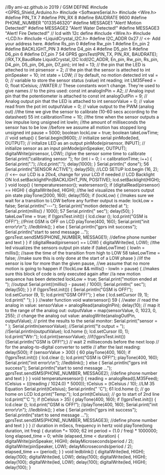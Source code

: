 //By ami-az.github.io 2019
/ GSM DEFINE
#include <GPRS_Shield_Arduino.h>
#include <SoftwareSerial.h>
#include <Wire.h>
#define PIN_TX 7
#define PIN_RX 8
#define BAUDRATE 9600
#define PHONE_NUMBER "0133546320"
#define MESSAGE1 "Alert! Motion Detected!"
#define MESSAGE2 "Alert! Water Detected!"
#define MESSAGE3 "Alert! Fire Detected!"
// lcd with 12c define
#include <Wire.h>
#include <LCD.h>
#include <LiquidCrystal_I2C.h>
#define I2C_ADDR 0x27 // <<- Add your address here.
#define Rs_pin 0
#define Rw_pin 1
#define En_pin 2
#define BACKLIGHT_PIN 3
#define D4_pin 4
#define D5_pin 5
#define D6_pin 6
#define D7_pin 7
54
GPRS gprsTest(PIN_TX, PIN_RX, BAUDRATE); //RX,TX,BaudRate
LiquidCrystal_I2C lcd(I2C_ADDR, En_pin, Rw_pin, Rs_pin, D4_pin, D5_pin, D6_pin, D7_pin);
int led = 13; // the pin that the LED is atteched to
int pirsensor = 2; // the pin that the sensor is atteched to
int pinSpeaker = 10;
int state = LOW; // by default, no motion detected
int val = 0; // variable to store the sensor status (value)
int reading;
int LM35Feed = 0;
float tCelsius;
//WATER
// These constants won't change. They're used to give names
// to the pins used:
const int analogInPin = A2; // Analog input pin that the potentiometer is attached to
const int analogOutPin = 9; // Analog output pin that the LED is attached to
int sensorValue = 0; // value read from the pot
int outputValue = 0; // value output to the PWM (analog out)
//the time we give the sensor to calibrate (10-60 secs according to the datasheet)
55
int calibrationTime = 10;
//the time when the sensor outputs a low impulse
long unsigned int lowIn;
//the amount of milliseconds the sensor has to be low
//before we assume all motion has stopped
long unsigned int pause = 5000;
boolean lockLow = true;
boolean takeLowTime;
//
void setup() {
Serial.begin(9600); // initialize serial
pinMode(led, OUTPUT); // initalize LED as an output
pinMode(pirsensor, INPUT); // initialize sensor as an input
pinMode(pinSpeaker, OUTPUT);
digitalWrite(pirsensor, LOW);
//give the sensor some time to calibrate
Serial.print("calibrating sensor ");
for (int i = 0; i < calibrationTime; i++) {
Serial.print(".");
//lcd.print(".");
delay(1000);
}
Serial.println(" done");
56
Serial.println("SENSOR ACTIVE");
delay(50);
//LCD SETUP
lcd.begin (16, 2); // <<-- our LCD is a 20x4, change for your LCD if needed
// LCD Backlight ON
lcd.setBacklightPin(BACKLIGHT_PIN, POSITIVE);
lcd.setBacklight(HIGH);
}
void loop() {
temperaturesensor();
watersensor();
if (digitalRead(pirsensor) == HIGH) {
digitalWrite(led, HIGH); //the led visualizes the sensors output pin state
playTone(2000, 160);
delay(150);
if (lockLow) {
//makes sure we wait for a transition to LOW before any further output is made:
lockLow = false;
Serial.println("---");
Serial.print("motion detected at ");
Serial.print(millis() / 1000);
57
Serial.println(" sec");
delay(50);
}
takeLowTime = true;
if (!gprsTest.init()) {
lcd.clear ();
lcd.print("GSM is OFF!"); //Print GSM is OFF on LCD
playTone(400, 160);
Serial.print("init error\r\n");
//ledblink();
}
else {
Serial.println("gprs init success");
Serial.println("start to send message ...");
gprsTest.sendSMS(PHONE_NUMBER, MESSAGE1); //define phone number and text
}
}
if (digitalRead(pirsensor) == LOW) {
digitalWrite(led, LOW); //the led visualizes the sensors output pin state
if (takeLowTime) {
lowIn = millis(); //save the time of the transition from high to LOW
58
takeLowTime = false; //make sure this is only done at the start of a LOW phase
}
//if the sensor is low for more than the given pause,
//we assume that no more motion is going to happen
if (!lockLow && millis() - lowIn > pause) {
//makes sure this block of code is only executed again after
//a new motion sequence has been detected
lockLow = true;
Serial.print("motion ended at "); //output
Serial.print((millis() - pause) / 1000);
Serial.println(" sec");
delay(50);
}
}
if (!gprsTest.init()) {
Serial.println("GSM is OFF!");
lcd.setCursor (9, 1);
lcd.print("GSM OFF!");
}
else {
lcd.setCursor (9, 1);
lcd.print(" ");
}
}
//water function
void watersensor()
59
{
//water
// read the analog in value:
sensorValue = analogRead(analogInPin);
delay(10);
// map it to the range of the analog out:
outputValue = map(sensorValue, 0, 1023, 0, 255);
// change the analog out value:
analogWrite(analogOutPin, outputValue);
// print the results to the serial monitor:
Serial.print("sensor = " );
Serial.println(sensorValue);
//Serial.print("\t output = ");
//Serial.println(outputValue);
lcd.home ();
lcd.setCursor (0, 1);
lcd.print("Wtr:");
lcd.print(sensorValue);
//if(!gprsTest.init()) {Serial.println("GSM is OFF!");}
// wait 2 milliseconds before the next loop
// for the analog-to-digital converter to settle
// after the last reading:
delay(500);
if (sensorValue > 300) {
60
playTone(400, 160);
if (!gprsTest.init()) {
lcd.clear ();
lcd.print("GSM is OFF!");
playTone(400, 160);
Serial.print("init error\r\n");
//ledblink();
}
else {
Serial.println("gprs init success");
Serial.println("start to send message ...");
gprsTest.sendSMS(PHONE_NUMBER, MESSAGE2); //define phone number and text
}
}
}
void temperaturesensor()
{
reading = analogRead(LM35Feed);
tCelsius = (((reading / 1024.0) * 5000));
tCelsius = (tCelsius / 10); //LM 35 Equation
Serial.print(tCelsius);
Serial.println(" 'C");
61
lcd.home (); // go home on LCD
lcd.print("Temp:");
lcd.print(tCelsius);
// go to start of 2nd line
lcd.print("'C ");
if (tCelsius > 35) {
playTone(400, 160);
if (!gprsTest.init()) {
lcd.clear ();
lcd.print("GSM is OFF!");
//playTone(400, 160);
Serial.print("init error\r\n");
//ledblink();
}
else {
Serial.println("gprs init success");
Serial.println("start to send message ...");
gprsTest.sendSMS(PHONE_NUMBER, MESSAGE3); //define phone number and text
}
}
}
// duration in mSecs, frequency in hertz
void playTone(long duration, int freq) {
duration *= 1000;
62
int period = (1.0 / freq) * 1000000;
long elapsed_time = 0;
while (elapsed_time < duration) {
digitalWrite(pinSpeaker, HIGH);
delayMicroseconds(period / 2);
digitalWrite(pinSpeaker, LOW);
delayMicroseconds(period / 2);
elapsed_time += (period);
}
}
void ledblink()
{
digitalWrite(led, HIGH);
delay(100);
digitalWrite(led, LOW);
delay(100);
digitalWrite(led, HIGH);
delay(100);
digitalWrite(led, LOW);
delay(100);
digitalWrite(led, HIGH);
delay(100);
}
